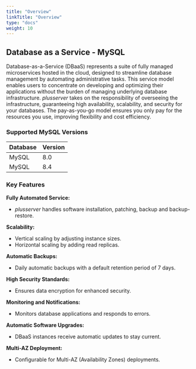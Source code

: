 ```yaml
---
title: "Overview"
linkTitle: "Overview"
type: "docs"
weight: 10
---
```


## Database as a Service - MySQL

Database-as-a-Service (DBaaS) represents a suite of fully managed microservices hosted in the cloud, designed to streamline database management by automating administrative tasks. This service model enables users to concentrate on developing and optimizing their applications without the burden of managing underlying database infrastructure. *plusserver* takes on the responsibility of overseeing the infrastructure, guaranteeing high availability, scalability, and security for your databases. The pay-as-you-go model ensures you only pay for the resources you use, improving flexibility and cost efficiency.

### Supported MySQL Versions

| Database  | Version |
|-----------|---------|
| MySQL     | 8.0     |
| MySQL     | 8.4     |

### Key Features  

**Fully Automated Service:**

- *plusserver* handles software installation, patching, backup and backup-restore.

**Scalability:**

- Vertical scaling by adjusting instance sizes.
- Horizontal scaling by adding read replicas.

**Automatic Backups:**

- Daily automatic backups with a default retention period of 7 days.

**High Security Standards:**

- Ensures data encryption for enhanced security.

**Monitoring and Notifications:**

- Monitors database applications and responds to errors.

**Automatic Software Upgrades:**

- DBaaS instances receive automatic updates to stay current.

**Multi-AZ Deployment:**

- Configurable for Multi-AZ (Availability Zones) deployments.
